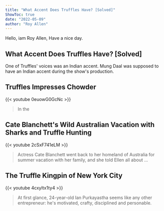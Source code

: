 ```yaml
---
title: "What Accent Does Truffles Have? [Solved]"
ShowToc: true 
date: "2022-05-09"
author: "Roy Allen" 
---
```


Hello, iam Roy Allen, Have a nice day.
## What Accent Does Truffles Have? [Solved]
One of Truffles' voices was an Indian accent. Mung Daal was supposed to have an Indian accent during the show's production.

## Truffles Impresses Chowder
{{< youtube 0euowG0GcNc >}}
>In the 

## Cate Blanchett's Wild Australian Vacation with Sharks and Truffle Hunting
{{< youtube 2cSxF741eLM >}}
>Actress Cate Blanchett went back to her homeland of Australia for summer vacation with her family, and she told Ellen all about ...

## The Truffle Kingpin of New York City
{{< youtube 4cxyltx1ty4 >}}
>At first glance, 24-year-old Ian Purkayastha seems like any other entrepreneur: he's motivated, crafty, disciplined and personable.

